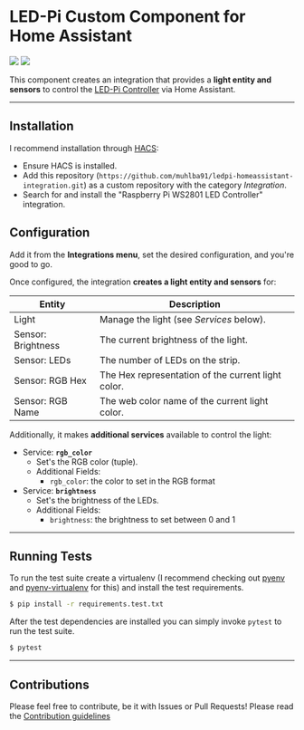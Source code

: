# LED-Pi Custom Component for Home Assistant

[![](https://img.shields.io/github/license/muhlba91/ledpi-homeassistant-integration?style=for-the-badge)](LICENSE)
[![](https://img.shields.io/github/workflow/status/muhlba91/ledpi-homeassistant-integration/Python%20package?style=for-the-badge)](https://github.com/muhlba91/ledpi-homeassistant-integration/actions)

This component creates an integration that provides a **light entity and sensors** to control
the [LED-Pi Controller](https://github.com/muhlba91/ledpi-controller) via Home Assistant.

---

## Installation

I recommend installation through [HACS](https://hacs.xyz/):

- Ensure HACS is installed.
- Add this repository (`https://github.com/muhlba91/ledpi-homeassistant-integration.git`) as a custom repository with
  the category *Integration*.
- Search for and install the "Raspberry Pi WS2801 LED Controller" integration.

## Configuration

Add it from the **Integrations menu**, set the desired configuration, and you're good to go.

Once configured, the integration **creates a light entity and sensors** for:

| Entity | Description |
|--------|-------------|
| Light | Manage the light (see *Services* below). |
| Sensor: Brightness | The current brightness of the light. |
| Sensor: LEDs | The number of LEDs on the strip. |
| Sensor: RGB Hex | The Hex representation of the current light color. |
| Sensor: RGB Name | The web color name of the current light color. |

Additionally, it makes **additional services** available to control the light:

- Service: **`rgb_color`**
    - Set's the RGB color (tuple).
    - Additional Fields:
        - `rgb_color`: the color to set in the RGB format
- Service: **`brightness`**
    - Set's the brightness of the LEDs.
    - Additional Fields:
        - `brightness`: the brightness to set between 0 and 1

---

## Running Tests

To run the test suite create a virtualenv (I recommend checking out [pyenv](https://github.com/pyenv/pyenv)
and [pyenv-virtualenv](https://github.com/pyenv/pyenv-virtualenv) for this) and install the test requirements.

```bash
$ pip install -r requirements.test.txt
```

After the test dependencies are installed you can simply invoke `pytest` to run the test suite.

```bash
$ pytest
```

---

## Contributions

Please feel free to contribute, be it with Issues or Pull Requests! Please read the [Contribution guidelines](CONTRIBUTING.md)
